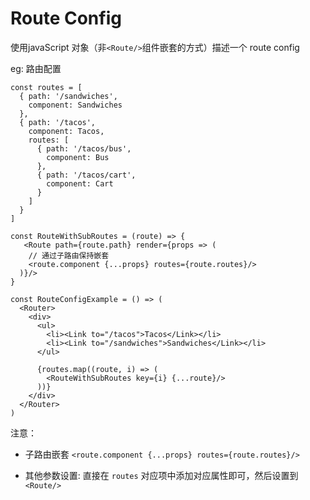 


Route Config
========

使用javaScript 对象（非`<Route/>`组件嵌套的方式）描述一个 route config

eg: 路由配置

```
const routes = [
  { path: '/sandwiches',
    component: Sandwiches
  },
  { path: '/tacos',
    component: Tacos,
    routes: [
      { path: '/tacos/bus',
        component: Bus
      },
      { path: '/tacos/cart',
        component: Cart
      }
    ]
  }
]

const RouteWithSubRoutes = (route) => {
   <Route path={route.path} render={props => (
    // 通过子路由保持嵌套
    <route.component {...props} routes={route.routes}/>
  )}/>
}

const RouteConfigExample = () => (
  <Router>
    <div>
      <ul>
        <li><Link to="/tacos">Tacos</Link></li>
        <li><Link to="/sandwiches">Sandwiches</Link></li>
      </ul>

      {routes.map((route, i) => (
        <RouteWithSubRoutes key={i} {...route}/>
      ))}
    </div>
  </Router>
)

```


注意：

- 子路由嵌套 `<route.component {...props} routes={route.routes}/>`

- 其他参数设置: 直接在 `routes` 对应项中添加对应属性即可，然后设置到`<Route/>`
